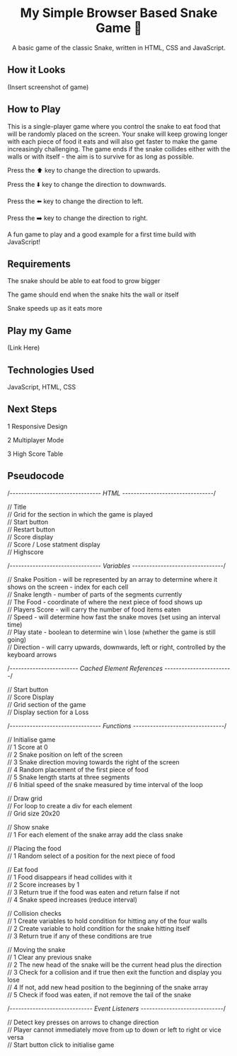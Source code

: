 <h1 align='center'> My Simple Browser Based Snake Game 🐍</h1>
<p align='center'>A basic game of the classic Snake, written in HTML, CSS and JavaScript.</p>

## How it Looks
(Insert screenshot of game)

## How to Play
This is a single-player game where you control the snake to eat food that will be randomly placed on the screen. Your snake will keep growing longer with each piece of food it eats and will also get faster to make the game increasingly challenging.
The game ends if the snake collides either with the walls or with itself - the aim is to survive for as long as possible.

Press the ⬆️ key to change the direction to upwards.

Press the ⬇️ key to change the direction to downwards.

Press the ⬅️ key to change the direction to left.

Press the ➡️ key to change the direction to right.

A fun game to play and a good example for a first time build with JavaScript!

## Requirements
The snake should be able to eat food to grow bigger

The game should end when the snake hits the wall or itself

Snake speeds up as it eats more

## Play my Game

(Link Here)

## Technologies Used

JavaScript, HTML, CSS

## Next Steps

1 Responsive Design

2 Multiplayer Mode

3 High Score Table

## Pseudocode

/*-------------------------------- HTML --------------------------------*/

// Title <br>
// Grid for the section in which the game is played <br>
// Start button <br>
// Restart button <br>
// Score display <br>
// Score / Lose statment display <br>
// Highscore <br>

/*-------------------------------- Variables --------------------------------*/

// Snake Position - will be represented by an array to determine where it shows on the screen - index for each cell <br>
// Snake length - number of parts of the segments currently <br>
// The Food - coordinate of where the next piece of food shows up <br>
// Players Score - will carry the number of food items eaten <br>
// Speed - will determine how fast the snake moves (set using an interval time) <br>
// Play state - boolean to determine win \ lose (whether the game is still going) <br>
// Direction - will carry upwards, downwards, left or right, controlled by the keyboard arrows <br>

/*------------------------ Cached Element References ------------------------*/

// Start button <br>
// Score Display <br>
// Grid section of the game <br>
// Display section for a Loss <br>

/*-------------------------------- Functions --------------------------------*/

// Initialise game <br>
//  1 Score at 0 <br>
//  2 Snake position on left of the screen <br>
//  3 Snake direction moving towards the right of the screen <br>
//  4 Random placement of the first piece of food <br>
//  5 Snake length starts at three segments <br>
//  6 Initial speed of the snake measured by time interval of the loop <br>

// Draw grid <br>
//  For loop to create a div for each element <br>
//  Grid size 20x20 <br>

// Show snake <br>
//  1 For each element of the snake array add the class snake <br>

// Placing the food <br>
//  1 Random select of a position for the next piece of food <br>

// Eat food <br>
//  1 Food disappears if head collides with it <br>
//  2 Score increases by 1 <br>
//  3 Return true if the food was eaten and return false if not <br>
//  4 Snake speed increases (reduce interval) <br>

//  Collision checks <br>
//  1 Create variables to hold condition for hitting any of the four walls <br>
//  2 Create variable to hold condition for the snake hitting itself <br>
//  3 Return true if any of these conditions are true <br>

// Moving the snake <br>
//  1 Clear any previous snake <br>
//  2 The new head of the snake will be the current head plus the direction <br>
//  3 Check for a collision and if true then exit the function and display you lose <br>
//  4 If not, add new head position to the beginning of the snake array <br>
//  5 Check if food was eaten, if not remove the tail of the snake <br>


/*----------------------------- Event Listeners -----------------------------*/

// Detect key presses on arrows to change direction <br>
// Player cannot immediately move from up to down or left to right or vice versa <br>
// Start button click to initialise game <br>